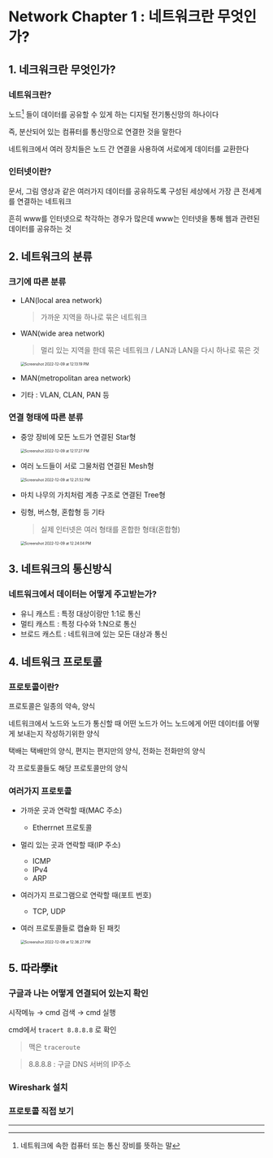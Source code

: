 # Network Chapter 1 : 네트워크란 무엇인가?

## 1. 네크워크란 무엇인가?

### 네트워크란?

노드[^node] 들이 데이터를 공유할 수 있게 하는 디지털 전기통신망의 하나이다

즉, 분산되어 있는 컴퓨터를 통신망으로 연결한 것을 말한다

네트워크에서 여러 장치들은 노드 간 연결을 사용하여 서로에게 데이터를 교환한다

### 인터넷이란?

문서, 그림 영상과 같은 여러가지 데이터를 공유하도록 구성된 세상에서 가장 큰 전세계를 연결하는 네트워크

흔히 www를 인터넷으로 착각하는 경우가 많은데 www는 인터넷을 통해 웹과 관련된 데이터를 공유하는 것

## 2. 네트워크의 분류

### 크기에 따른 분류

- LAN(local area network)

  > 가까운 지역을 하나로 묶은 네트워크

- WAN(wide area network)

  > 멀리 있는 지역을 한데 묶은 네트워크 / LAN과 LAN을 다시 하나로 묶은 것

  <img src="/Users/yangsiseon/Desktop/TIL/asset/img/Screenshot 2022-12-09 at 12.13.19 PM.png" alt="Screenshot 2022-12-09 at 12.13.19 PM" style="zoom:50%;" />

- MAN(metropolitan area network)

- 기타 : VLAN, CLAN, PAN 등

### 연결 형태에 따른 분류

- 중앙 장비에 모든 노드가 연결된 Star형

  <img src="/Users/yangsiseon/Desktop/TIL/asset/img/Screenshot 2022-12-09 at 12.17.27 PM.png" alt="Screenshot 2022-12-09 at 12.17.27 PM" style="zoom:50%;" />

- 여러 노드들이 서로 그물처럼 연결된 Mesh형

  <img src="/Users/yangsiseon/Desktop/TIL/asset/img/Screenshot 2022-12-09 at 12.21.52 PM.png" alt="Screenshot 2022-12-09 at 12.21.52 PM" style="zoom:50%;" />

- 마치 나무의 가치처럼 계층 구조로 연결된 Tree형

- 링형, 버스형, 혼합형 등 기타

  > 실제 인터넷은 여러 형태를 혼합한 형태(혼합형)

  <img src="/Users/yangsiseon/Desktop/TIL/asset/img/Screenshot 2022-12-09 at 12.24.04 PM.png" alt="Screenshot 2022-12-09 at 12.24.04 PM" style="zoom:50%;" />

## 3. 네트워크의 통신방식

### 네트워크에서 데이터는 어떻게 주고받는가?

- 유니 캐스트 : 특정 대상이랑만 1:1로 통신
- 멀티 캐스트 : 특정 다수와 1:N으로 통신
- 브로드 캐스트 : 네트워크에 있는 모든 대상과 통신

## 4. 네트워크 프로토콜

### 프로토콜이란?

프로토콜은 일종의 약속, 양식

네트워크에서 노드와 노드가 통신할 때 어떤 노드가 어느 노드에게 어떤 데이터를 어떻게 보내는지 작성하기위한 양식

택배는 택배만의 양식, 편지는 편지만의 양식, 전화는 전화만의 양식

각 프로토콜들도 해당 프로토콜만의 양식

### 여러가지 프로토콜

- 가까운 곳과 연락할 때(MAC 주소)

  - Etherrnet 프로토콜

- 멀리 있는 곳과 연락할 때(IP 주소)

  - ICMP
  - IPv4
  - ARP

- 여러가지 프로그램으로 연락할 때(포트 번호)

  - TCP, UDP

- 여러 프로토콜들로 캡슐화 된 패킷

  <img src="/Users/yangsiseon/Desktop/TIL/asset/img/Screenshot 2022-12-09 at 12.36.27 PM.png" alt="Screenshot 2022-12-09 at 12.36.27 PM" style="zoom:50%;" />

## 5. 따라學it

### 구글과 나는 어떻게 연결되어 있는지 확인

시작메뉴 &rarr; cmd 검색 &rarr; cmd 실행

cmd에서 `tracert 8.8.8.8` 로 확인

> 맥은 `traceroute`

> 8.8.8.8 : 구글 DNS 서버의 IP주소

### Wireshark 설치

### 프로토콜 직접 보기

-----

[^node]: 네트워크에 속한 컴퓨터 또는 통신 장비를 뜻하는 말


